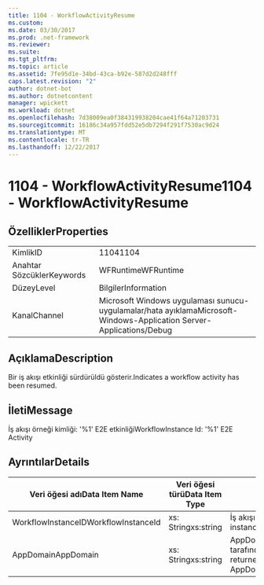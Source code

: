 ```yaml
---
title: 1104 - WorkflowActivityResume
ms.custom: 
ms.date: 03/30/2017
ms.prod: .net-framework
ms.reviewer: 
ms.suite: 
ms.tgt_pltfrm: 
ms.topic: article
ms.assetid: 7fe95d1e-34bd-43ca-b92e-587d2d248fff
caps.latest.revision: "2"
author: dotnet-bot
ms.author: dotnetcontent
manager: wpickett
ms.workload: dotnet
ms.openlocfilehash: 7d38009ea0f384319938204cae41f64a71203731
ms.sourcegitcommit: 16186c34a957fdd52e5db7294f291f7530ac9d24
ms.translationtype: MT
ms.contentlocale: tr-TR
ms.lasthandoff: 12/22/2017
---
```

# <a name="1104---workflowactivityresume"></a><span data-ttu-id="24495-102">1104 - WorkflowActivityResume</span><span class="sxs-lookup"><span data-stu-id="24495-102">1104 - WorkflowActivityResume</span></span>
## <a name="properties"></a><span data-ttu-id="24495-103">Özellikler</span><span class="sxs-lookup"><span data-stu-id="24495-103">Properties</span></span>  
  
|||  
|-|-|  
|<span data-ttu-id="24495-104">Kimlik</span><span class="sxs-lookup"><span data-stu-id="24495-104">ID</span></span>|<span data-ttu-id="24495-105">1104</span><span class="sxs-lookup"><span data-stu-id="24495-105">1104</span></span>|  
|<span data-ttu-id="24495-106">Anahtar Sözcükler</span><span class="sxs-lookup"><span data-stu-id="24495-106">Keywords</span></span>|<span data-ttu-id="24495-107">WFRuntime</span><span class="sxs-lookup"><span data-stu-id="24495-107">WFRuntime</span></span>|  
|<span data-ttu-id="24495-108">Düzey</span><span class="sxs-lookup"><span data-stu-id="24495-108">Level</span></span>|<span data-ttu-id="24495-109">Bilgiler</span><span class="sxs-lookup"><span data-stu-id="24495-109">Information</span></span>|  
|<span data-ttu-id="24495-110">Kanal</span><span class="sxs-lookup"><span data-stu-id="24495-110">Channel</span></span>|<span data-ttu-id="24495-111">Microsoft Windows uygulaması sunucu-uygulamalar/hata ayıklama</span><span class="sxs-lookup"><span data-stu-id="24495-111">Microsoft-Windows-Application Server-Applications/Debug</span></span>|  
  
## <a name="description"></a><span data-ttu-id="24495-112">Açıklama</span><span class="sxs-lookup"><span data-stu-id="24495-112">Description</span></span>  
 <span data-ttu-id="24495-113">Bir iş akışı etkinliği sürdürüldü gösterir.</span><span class="sxs-lookup"><span data-stu-id="24495-113">Indicates a workflow activity has been resumed.</span></span>  
  
## <a name="message"></a><span data-ttu-id="24495-114">İleti</span><span class="sxs-lookup"><span data-stu-id="24495-114">Message</span></span>  
 <span data-ttu-id="24495-115">İş akışı örneği kimliği: '%1' E2E etkinliği</span><span class="sxs-lookup"><span data-stu-id="24495-115">WorkflowInstance Id: '%1' E2E Activity</span></span>  
  
## <a name="details"></a><span data-ttu-id="24495-116">Ayrıntılar</span><span class="sxs-lookup"><span data-stu-id="24495-116">Details</span></span>  
  
|<span data-ttu-id="24495-117">Veri öğesi adı</span><span class="sxs-lookup"><span data-stu-id="24495-117">Data Item Name</span></span>|<span data-ttu-id="24495-118">Veri öğesi türü</span><span class="sxs-lookup"><span data-stu-id="24495-118">Data Item Type</span></span>|<span data-ttu-id="24495-119">Açıklama</span><span class="sxs-lookup"><span data-stu-id="24495-119">Description</span></span>|  
|--------------------|--------------------|-----------------|  
|<span data-ttu-id="24495-120">WorkflowInstanceID</span><span class="sxs-lookup"><span data-stu-id="24495-120">WorkflowInstanceId</span></span>|<span data-ttu-id="24495-121">xs: String</span><span class="sxs-lookup"><span data-stu-id="24495-121">xs:string</span></span>|<span data-ttu-id="24495-122">İş akışı örneği kimliği.</span><span class="sxs-lookup"><span data-stu-id="24495-122">The workflow instance id.</span></span>|  
|<span data-ttu-id="24495-123">AppDomain</span><span class="sxs-lookup"><span data-stu-id="24495-123">AppDomain</span></span>|<span data-ttu-id="24495-124">xs: String</span><span class="sxs-lookup"><span data-stu-id="24495-124">xs:string</span></span>|<span data-ttu-id="24495-125">AppDomain.CurrentDomain.FriendlyName tarafından döndürülen dize.</span><span class="sxs-lookup"><span data-stu-id="24495-125">The string returned by AppDomain.CurrentDomain.FriendlyName.</span></span>|
